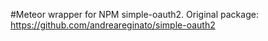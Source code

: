 #Meteor wrapper for NPM simple-oauth2.
Original package: https://github.com/andreareginato/simple-oauth2
